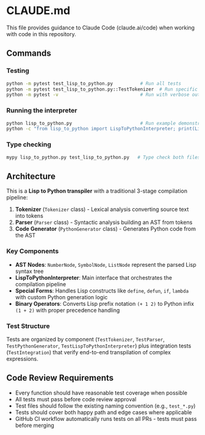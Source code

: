 # CLAUDE.md

This file provides guidance to Claude Code (claude.ai/code) when working with code in this repository.

## Commands

### Testing
```bash
python -m pytest test_lisp_to_python.py          # Run all tests
python -m pytest test_lisp_to_python.py::TestTokenizer  # Run specific test class
python -m pytest -v                              # Run with verbose output
```

### Running the interpreter
```bash
python lisp_to_python.py                         # Run example demonstrations
python -c "from lisp_to_python import LispToPythonInterpreter; print(LispToPythonInterpreter().interpret('(+ 1 2)'))"
```

### Type checking
```bash
mypy lisp_to_python.py test_lisp_to_python.py   # Type check both files
```

## Architecture

This is a **Lisp to Python transpiler** with a traditional 3-stage compilation pipeline:

1. **Tokenizer** (`Tokenizer` class) - Lexical analysis converting source text into tokens
2. **Parser** (`Parser` class) - Syntactic analysis building an AST from tokens  
3. **Code Generator** (`PythonGenerator` class) - Generates Python code from the AST

### Key Components

- **AST Nodes**: `NumberNode`, `SymbolNode`, `ListNode` represent the parsed Lisp syntax tree
- **LispToPythonInterpreter**: Main interface that orchestrates the compilation pipeline
- **Special Forms**: Handles Lisp constructs like `define`, `defun`, `if`, `lambda` with custom Python generation logic
- **Binary Operators**: Converts Lisp prefix notation `(+ 1 2)` to Python infix `(1 + 2)` with proper precedence handling

### Test Structure

Tests are organized by component (`TestTokenizer`, `TestParser`, `TestPythonGenerator`, `TestLispToPythonInterpreter`) plus integration tests (`TestIntegration`) that verify end-to-end transpilation of complex expressions.

## Code Review Requirements

- Every function should have reasonable test coverage when possible
- All tests must pass before code review approval  
- Test files should follow the existing naming convention (e.g., `test_*.py`)
- Tests should cover both happy path and edge cases where applicable
- GitHub CI workflow automatically runs tests on all PRs - tests must pass before merging